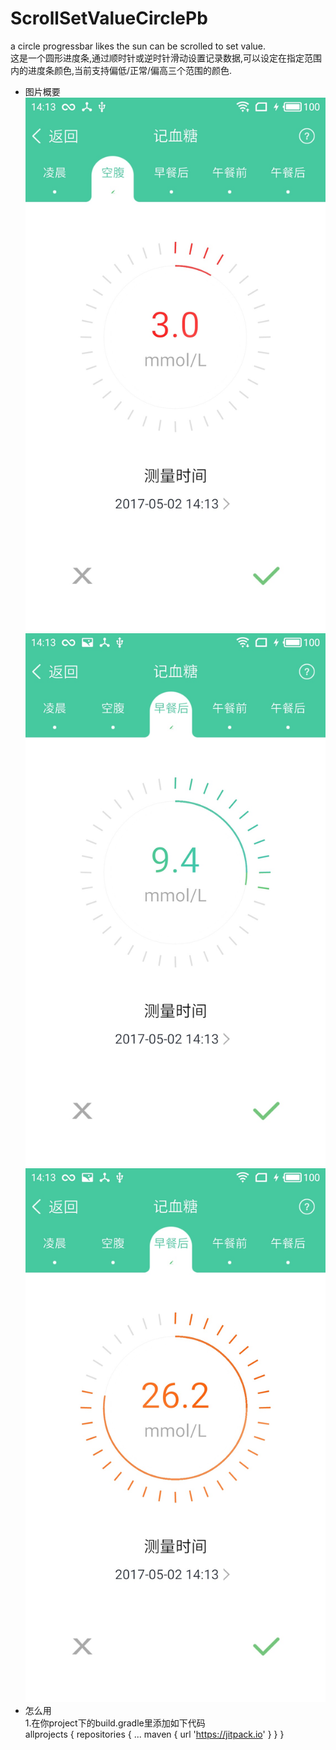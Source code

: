 # ScrollSetValueCirclePb
a circle progressbar likes the sun can be scrolled to set value.<br>
这是一个圆形进度条,通过顺时针或逆时针滑动设置记录数据,可以设定在指定范围内的进度条颜色,当前支持偏低/正常/偏高三个范围的颜色.<br>
* 图片概要<br>
![](https://github.com/jackbear168/ScrollSetValueCirclePb/raw/master/low.jpg)
![](https://github.com/jackbear168/ScrollSetValueCirclePb/raw/master/normal.jpg)
![](https://github.com/jackbear168/ScrollSetValueCirclePb/raw/master/high.jpg)
* 怎么用<br>
1.在你project下的build.gradle里添加如下代码<br>
	allprojects {
		repositories {
			...
			maven { url 'https://jitpack.io' }
		}
	}
  




